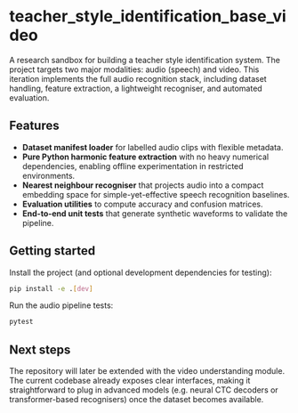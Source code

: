 # teacher_style_identification_base_video

A research sandbox for building a teacher style identification system. The
project targets two major modalities: audio (speech) and video. This iteration
implements the full audio recognition stack, including dataset handling,
feature extraction, a lightweight recogniser, and automated evaluation.

## Features

- **Dataset manifest loader** for labelled audio clips with flexible metadata.
- **Pure Python harmonic feature extraction** with no heavy numerical
  dependencies, enabling offline experimentation in restricted environments.
- **Nearest neighbour recogniser** that projects audio into a compact embedding
  space for simple-yet-effective speech recognition baselines.
- **Evaluation utilities** to compute accuracy and confusion matrices.
- **End-to-end unit tests** that generate synthetic waveforms to validate the
  pipeline.

## Getting started

Install the project (and optional development dependencies for testing):

```bash
pip install -e .[dev]
```

Run the audio pipeline tests:

```bash
pytest
```

## Next steps

The repository will later be extended with the video understanding module. The
current codebase already exposes clear interfaces, making it straightforward to
plug in advanced models (e.g. neural CTC decoders or transformer-based
recognisers) once the dataset becomes available.
